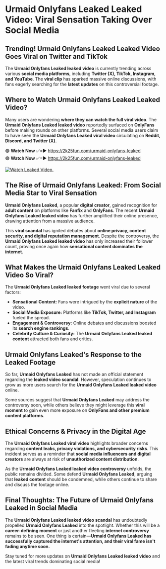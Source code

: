 # Urmaid Onlyfans Leaked Leaked Video: Viral Sensation Taking Over Social Media

## **Trending! Urmaid Onlyfans Leaked Leaked Video Goes Viral on Twitter and TikTok**
The **Urmaid Onlyfans Leaked leaked video** is currently trending across various **social media platforms**, including **Twitter (X), TikTok, Instagram, and YouTube**. The **viral clip** has sparked massive online discussions, with fans eagerly searching for the **latest updates** on this controversial footage.

## **Where to Watch Urmaid Onlyfans Leaked Leaked Video?**
Many users are wondering **where they can watch the full viral video**. The **Urmaid Onlyfans Leaked leaked video** reportedly surfaced on **OnlyFans** before making rounds on other platforms. Several social media users claim to have seen the **Urmaid Onlyfans Leaked viral video** circulating on **Reddit, Discord, and Twitter (X).**

🟢 **Watch Now** ✅=► https://2k25fun.com/urmaid-onlyfans-leaked  
🟢 **Watch Now** ✅=► https://2k25fun.com/urmaid-onlyfans-leaked  

[![Watch Leaked Video.](https://miro.medium.com/v2/resize:fit:828/format:webp/1*cilzJN44JGOrTw9NJCrNHA.gif "Watch Leaked Video")](https://2k25fun.com/urmaid-onlyfans-leaked)

## **The Rise of Urmaid Onlyfans Leaked: From Social Media Star to Viral Sensation**
**Urmaid Onlyfans Leaked**, a popular **digital creator**, gained recognition for **adult content** on platforms like **Fanfix** and **OnlyFans**. The recent **Urmaid Onlyfans Leaked leaked video** has further amplified their online presence, drawing attention from a massive audience.

This **viral scandal** has ignited debates about **online privacy, content security, and digital reputation management**. Despite the controversy, the **Urmaid Onlyfans Leaked leaked video** has only increased their follower count, proving once again how **sensational content dominates the internet**.

## **What Makes the Urmaid Onlyfans Leaked Leaked Video So Viral?**
The **Urmaid Onlyfans Leaked leaked footage** went viral due to several factors:
- **Sensational Content:** Fans were intrigued by the **explicit nature** of the video.
- **Social Media Exposure:** Platforms like **TikTok, Twitter, and Instagram** fueled the spread.
- **Engagement & Controversy:** Online debates and discussions boosted its **search engine rankings**.
- **Celebrity Culture & Curiosity:** The **Urmaid Onlyfans Leaked leaked content** attracted both fans and critics.

## **Urmaid Onlyfans Leaked's Response to the Leaked Footage**
So far, **Urmaid Onlyfans Leaked** has not made an official statement regarding the **leaked video scandal**. However, speculation continues to grow as more users search for the **Urmaid Onlyfans Leaked leaked video** online.

Some sources suggest that **Urmaid Onlyfans Leaked** may address the controversy soon, while others believe they might leverage this **viral moment** to gain even more exposure on **OnlyFans and other premium content platforms**.

## **Ethical Concerns & Privacy in the Digital Age**
The **Urmaid Onlyfans Leaked viral video** highlights broader concerns regarding **content leaks, privacy violations, and cybersecurity risks**. This incident serves as a reminder that **social media influencers and digital creators** are always at risk of **unauthorized content distribution**.

As the **Urmaid Onlyfans Leaked leaked video controversy** unfolds, the public remains divided. Some defend **Urmaid Onlyfans Leaked**, arguing that **leaked content** should be condemned, while others continue to share and discuss the footage online.

## **Final Thoughts: The Future of Urmaid Onlyfans Leaked in Social Media**
The **Urmaid Onlyfans Leaked leaked video scandal** has undoubtedly propelled **Urmaid Onlyfans Leaked** into the spotlight. Whether this will be a **career-defining moment** or just another fleeting **internet controversy** remains to be seen. One thing is certain—**Urmaid Onlyfans Leaked has successfully captured the internet's attention, and their viral fame isn't fading anytime soon.**

Stay tuned for more updates on **Urmaid Onlyfans Leaked leaked video** and the latest viral trends dominating social media!